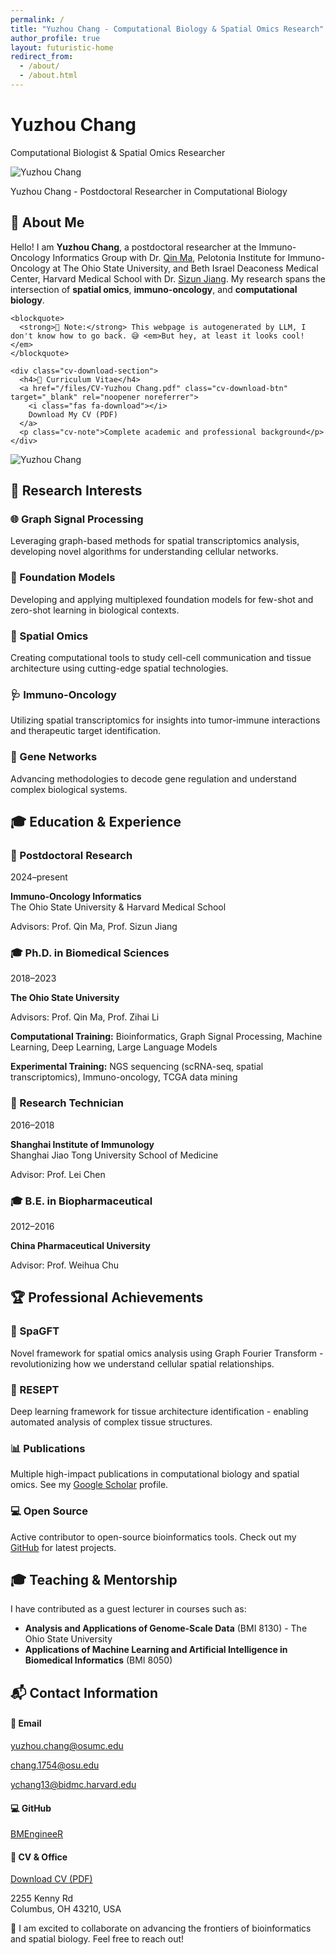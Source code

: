 ```yaml
---
permalink: /
title: "Yuzhou Chang - Computational Biology & Spatial Omics Research"
author_profile: true
layout: futuristic-home
redirect_from: 
  - /about/
  - /about.html
---
```

<div class="hero-section">
  <h1 class="neon-text">Yuzhou Chang</h1>
  <p class="subtitle neon-glow">Computational Biologist & Spatial Omics Researcher</p>
</div>

<div class="photo-showcase">
  <img src="{{ '/images/Yuzhou.png' | relative_url }}" alt="Yuzhou Chang" class="showcase-photo">
  <p class="photo-caption">Yuzhou Chang - Postdoctoral Researcher in Computational Biology</p>
</div>

## 🧬 About Me

<div class="about-section-with-photo">
  <div class="about-content">
    <p>Hello! I am <strong>Yuzhou Chang</strong>, a postdoctoral researcher at the Immuno-Oncology Informatics Group with Dr. <a href="https://u.osu.edu/bmbl/">Qin Ma</a>, Pelotonia Institute for Immuno-Oncology at The Ohio State University, and Beth Israel Deaconess Medical Center, Harvard Medical School with Dr. <a href="https://sizunjianglab.com/">Sizun Jiang</a>. My research spans the intersection of <strong>spatial omics</strong>, <strong>immuno-oncology</strong>, and <strong>computational biology</strong>.</p>

    <blockquote>
      <strong>📝 Note:</strong> This webpage is autogenerated by LLM, I don't know how to go back. 😅 <em>But hey, at least it looks cool!</em>
    </blockquote>

    <div class="cv-download-section">
      <h4>📄 Curriculum Vitae</h4>
      <a href="/files/CV-Yuzhou Chang.pdf" class="cv-download-btn" target="_blank" rel="noopener noreferrer">
        <i class="fas fa-download"></i>
        Download My CV (PDF)
      </a>
      <p class="cv-note">Complete academic and professional background</p>
    </div>

</div>

  <div class="about-photo-container">
    <img src="{{ '/images/Yuzhou.png' | relative_url }}" alt="Yuzhou Chang" class="about-photo">
    <div class="photo-frame"></div>
  </div>
</div>

## 🔬 Research Interests

<div class="research-grid">
  <div class="research-card">
    <h3>🌐 Graph Signal Processing</h3>
    <p>Leveraging graph-based methods for spatial transcriptomics analysis, developing novel algorithms for understanding cellular networks.</p>
  </div>

<div class="research-card">
    <h3>🤖 Foundation Models</h3>
    <p>Developing and applying multiplexed foundation models for few-shot and zero-shot learning in biological contexts.</p>
  </div>

<div class="research-card">
    <h3>🧬 Spatial Omics</h3>
    <p>Creating computational tools to study cell-cell communication and tissue architecture using cutting-edge spatial technologies.</p>
  </div>

<div class="research-card">
    <h3>🩺 Immuno-Oncology</h3>
    <p>Utilizing spatial transcriptomics for insights into tumor-immune interactions and therapeutic target identification.</p>
  </div>

<div class="research-card">
    <h3>🔗 Gene Networks</h3>
    <p>Advancing methodologies to decode gene regulation and understand complex biological systems.</p>
  </div>
</div>



## 🎓 Education & Experience

<div class="timeline">
  <div class="timeline-item">
    <div class="timeline-marker"></div>
    <div class="timeline-content">
      <h3>🔬 Postdoctoral Research</h3>
      <p class="timeline-period">2024–present</p>
      <p><strong>Immuno-Oncology Informatics</strong><br>
      The Ohio State University & Harvard Medical School</p>
      <p>Advisors: Prof. Qin Ma, Prof. Sizun Jiang</p>
    </div>
  </div>

<div class="timeline-item">
    <div class="timeline-marker"></div>
    <div class="timeline-content">
      <h3>🎓 Ph.D. in Biomedical Sciences</h3>
      <p class="timeline-period">2018–2023</p>
      <p><strong>The Ohio State University</strong></p>
      <p>Advisors: Prof. Qin Ma, Prof. Zihai Li</p>
      <div class="skills-section">
        <p><strong>Computational Training:</strong> Bioinformatics, Graph Signal Processing, Machine Learning, Deep Learning, Large Language Models</p>
        <p><strong>Experimental Training:</strong> NGS sequencing (scRNA-seq, spatial transcriptomics), Immuno-oncology, TCGA data mining</p>
      </div>
    </div>
  </div>

<div class="timeline-item">
    <div class="timeline-marker"></div>
    <div class="timeline-content">
      <h3>🧪 Research Technician</h3>
      <p class="timeline-period">2016–2018</p>
      <p><strong>Shanghai Institute of Immunology</strong><br>
      Shanghai Jiao Tong University School of Medicine</p>
      <p>Advisor: Prof. Lei Chen</p>
    </div>
  </div>

<div class="timeline-item">
    <div class="timeline-marker"></div>
    <div class="timeline-content">
      <h3>🎓 B.E. in Biopharmaceutical</h3>
      <p class="timeline-period">2012–2016</p>
      <p><strong>China Pharmaceutical University</strong></p>
      <p>Advisor: Prof. Weihua Chu</p>
    </div>
  </div>
</div>

## 🏆 Professional Achievements

<div class="achievements-grid">
  <div class="achievement-card">
    <h3>🧬 SpaGFT</h3>
    <p>Novel framework for spatial omics analysis using Graph Fourier Transform - revolutionizing how we understand cellular spatial relationships.</p>
  </div>

<div class="achievement-card">
    <h3>🔬 RESEPT</h3>
    <p>Deep learning framework for tissue architecture identification - enabling automated analysis of complex tissue structures.</p>
  </div>

<div class="achievement-card">
    <h3>📊 Publications</h3>
    <p>Multiple high-impact publications in computational biology and spatial omics. See my <a href="https://scholar.google.com/citations?user=yi3ClTQAAAAJ&hl=en" class="neon-link">Google Scholar</a> profile.</p>
  </div>

<div class="achievement-card">
    <h3>💻 Open Source</h3>
    <p>Active contributor to open-source bioinformatics tools. Check out my <a href="https://github.com/BMEngineeR" class="neon-link">GitHub</a> for latest projects.</p>
  </div>
</div>

## 🎓 Teaching & Mentorship

<div class="teaching-section">
  <p>I have contributed as a guest lecturer in courses such as:</p>
  <ul class="course-list">
    <li><strong>Analysis and Applications of Genome-Scale Data</strong> (BMI 8130) - The Ohio State University</li>
    <li><strong>Applications of Machine Learning and Artificial Intelligence in Biomedical Informatics</strong> (BMI 8050)</li>
  </ul>
</div>

## 📬 Contact Information

<div class="contact-grid">
  <div class="contact-item">
    <h4>📧 Email</h4>
    <p><a href="mailto:yuzhou.chang@osumc.edu" class="neon-link">yuzhou.chang@osumc.edu</a></p>
    <p><a href="mailto:chang.1754@osu.edu" class="neon-link">chang.1754@osu.edu</a></p>
    <p><a href="mailto:ychang13@bidmc.harvard.edu" class="neon-link">ychang13@bidmc.harvard.edu</a></p>
  </div>

<div class="contact-item">
    <h4>💻 GitHub</h4>
    <p><a href="https://github.com/BMEngineeR" class="neon-link">BMEngineeR</a></p>
  </div>

<div class="contact-item">
    <h4>📄 CV & Office</h4>
    <p><a href="/files/CV-Yuzhou Chang.pdf" class="neon-link" target="_blank">Download CV (PDF)</a></p>
    <p>2255 Kenny Rd<br>Columbus, OH 43210, USA</p>
  </div>
</div>

<div class="collaboration-cta">
  <p class="neon-glow">🚀 I am excited to collaborate on advancing the frontiers of bioinformatics and spatial biology. Feel free to reach out!</p>
</div>
